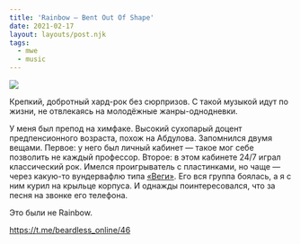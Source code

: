 ```yaml
---
title: 'Rainbow — Bent Out Of Shape'
date: 2021-02-17
layout: layouts/post.njk
tags:
  - mwe
  - music
---
```


![](https://i.ibb.co/9s1WQNf/image.png)

Крепкий, добротный хард-рок без сюрпризов. С такой музыкой идут по жизни, не отвлекаясь на молодёжные жанры-однодневки. 

У меня был препод на химфаке. Высокий сухопарый доцент предпенсионного возраста, похож на Абдулова. Запомнился двумя вещами. Первое: у него был личный кабинет — такое мог себе позволить не каждый профессор. Второе: в этом кабинете 24/7 играл классический рок. Имелся проигрыватель с пластинками, но чаще — через какую-то вундервафлю типа [«Веги»](http://ldsound.ru/vega-10u-120-stereo-hi-fi/). Его вся группа боялась, а я с ним курил на крыльце корпуса. И однажды поинтересовался, что за песня на звонке его телефона. 

Это были не Rainbow.

https://t.me/beardless_online/46

